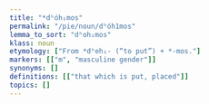 ```yaml
---
title: "*dʰóh₁mos"
permalink: "/pie/noun/dʰóh1mos"
lemma_to_sort: "dʰoh₁mos"
klass: noun
etymology: ["From *dʰeh₁- (“to put”) +‎ *-mos."]
markers: [["m", "masculine gender"]]
synonyms: []
definitions: [["that which is put, placed"]]
topics: []
---
```

